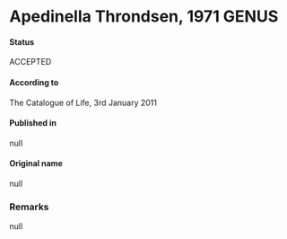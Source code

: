 Apedinella Throndsen, 1971 GENUS
=======

#### Status
ACCEPTED

#### According to
The Catalogue of Life, 3rd January 2011

#### Published in
null

#### Original name
null

### Remarks
null